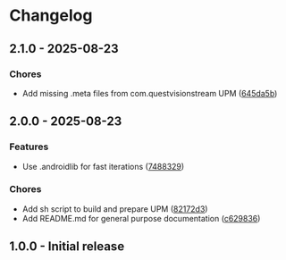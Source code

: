 # Changelog

## 2.1.0 - 2025-08-23

### Chores

- Add missing .meta files from com.questvisionstream UPM ([645da5b](https://github.com/danieloquelis/Unity-QuestVisionStream/commit/645da5b028852f494c86df3499adbdc05cb25766))

## 2.0.0 - 2025-08-23

### Features

- Use .androidlib for fast iterations ([7488329](https://github.com/danieloquelis/Unity-QuestVisionStream/commit/748832955e4fb5985c8bd5551d4ed3152a79c9b6))

### Chores

- Add sh script to build and prepare UPM ([82172d3](https://github.com/danieloquelis/Unity-QuestVisionStream/commit/82172d3df7c269f0c6ea1e0a94b6e2afa5c0db19))
- Add README.md for general purpose documentation ([c629836](https://github.com/danieloquelis/Unity-QuestVisionStream/commit/c629836f8bdc42d292b7f48252e90cd3c0d1e6d1))

## 1.0.0 - Initial release
